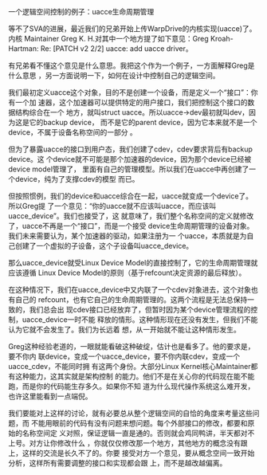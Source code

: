     
一个逻辑空间控制的例子：uacce生命周期管理

等不了SVA的进展，最近我们的兄弟开始上传WarpDrive的内核实现(uacce)了。内核
Maintainer Greg K. H.对其中一个地方提了如下意见：Greg Kroah-Hartman: Re: [PATCH
v2 2/2] uacce: add uacce driver。

有兄弟看不懂这个意见是什么意思。我把这个作为一个例子，一方面解释Greg是什么意思
，另一方面说明一下，如何在设计中控制自己的逻辑空间。

我们最初定义uacce这个对象，目的不是创建一个设备，而是定义一个“接口”：你有一个加
速器，这个加速器可以提供特定的用户接口，我们把控制这个接口的数据结构综合在一个
地方，就叫struct uacce。所以uacce->dev最初就叫dev，因为这是它的backup device，
而不是它的parent device，因为它本来就不是一个device，不属于设备名称空间的一部分
。

但为了暴露uacce的接口到用户态，我们创建了cdev，cdev要求背后有backup device。这
个device就不可能是那个加速器的device，因为那个device已经被device model管理了，
里面有自己的管理模型。所以我们在uacce中再创建了一个device，纯为了支撑cdev的模型
而已。

但按照惯例，我们的device和uacce综合在一起，uacce就变成一个device了。所以Greg提
了一个意见：“你的uacce就不应该叫uacce，而应该叫uacce_device”。我们也接受了，这
就意味了，我们整个名称空间的定义就修改了，uacce不再是一个“接口”，而是一个接受
device生命周期管理的设备对象。我们未来需要认为，某个加速器的驱动，如果注册为一
个uacce，本质就是为自己创建了一个虚拟的子设备，这个子设备叫uacce_device。

那么uacce_device就受Linux Device Model的直接控制了，它的生命周期管理就应该遵循
Linux Device Model的原则（基于refcount决定资源的最后释放）。

在这种情况下，我们在uacce_device中又内联了一个cdev对象进去，这个对象也有自己的
refcount，也有它自己的生命周期管理的。这两个流程是无法总保持一致的，我们总会出
现cdev接口已经放弃了，但暂时因为某个device管理流程的控制，uacce_device一时不能
释放的情形。这种情形现在还没有发生，但我们不能认为它就不会发生了。我们为长远着
想，从一开始就不能让这种情形发生。

Greg这种经验老道的，一眼就能看破这种破绽，估计也是看多了。他的要求是，要不你内
联device，变成一个uacce_device，要不你内联cdev，变成一个uacce_cdev，不能同时拥
有这两个身份。大部分Linux Kernel核心Maintainer都有这种能力，这其实就是架构控制
的能力。他们不是在关心你的代码现在能不能跑，而是你的代码能生存多久。如果你不知
道为什么现代操作系统这么难开发，也许这里能看到一点端倪。

我们要能对上这样的讨论，就有必要总从整个逻辑空间的自恰的角度来考量这些问题，而
不能用眼前的代码有没有问题来想问题。每个外部接口的修改，都要和原始的名称空间定
义对照，保证逻辑一直是通的。否则就会鸡同鸭讲，半天都对不上号。对方让你修改什么
，你就仅仅修改那一个地方，其他地方的概念没有跟上，这样的交流是长久不了的。你要
接受对方一个意见，要从概念空间一致开始分析，这样所有需要调整的接口和实现都会跟
上，而不是越改越偏离。
